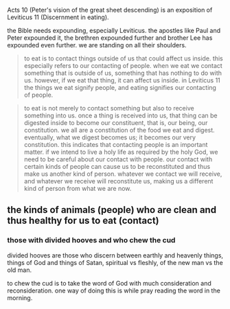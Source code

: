 Acts 10 (Peter's vision of the great sheet descending) is an exposition of
Leviticus 11 (Discernment in eating).

the Bible needs expounding, especially
Leviticus. the apostles like Paul and Peter expounded it, the brethren expounded
further and brother Lee has expounded even further. we are standing on all their
shoulders.

> to eat is to contact things outside of us that could affect us inside. this especially refers to our contacting of people. when we eat we contact something that is outside of us, something that has nothing to do with us. however, if we eat that thing, it can affect us inside. in Leviticus 11 the things we eat signify people, and eating signifies our contacting of people.


> to eat is not merely to contact something but also to receive something into us. once a thing is received into us, that thing can be digested inside to become our constituent, that is, our being, our constitution. we all are a constitution of the food we eat and digest. eventually, what we digest becomes us; it becomes our very constitution. this indicates that contacting people is an important matter. if we intend to live a holy life as required by the holy God, we need to be careful about our contact with people. our contact with certain kinds of people can cause us to be reconstituted and thus make us another kind of person. whatever we contact we will receive, and whatever we receive will reconstitute us, making us a different kind of person from what we are now.

## the kinds of animals (people) who are clean and thus healthy for us to eat (contact)

### those with divided hooves and who chew the cud
divided hooves are those who discern between earthly and heavenly things, things of God and things of Satan, spiritual vs fleshly, of the new man vs the old man.

to chew the cud is to take the word of God with much consideration and reconsideration. one way of doing this is while pray reading the word in the morning.
